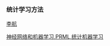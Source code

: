 
### 统计学习方法
[李航](https://github.com/SmirkCao/Lihang)

[神经网络和机器学习,PRML,统计机器学习](https://www.zhihu.com/question/50685179/answer/208270982)